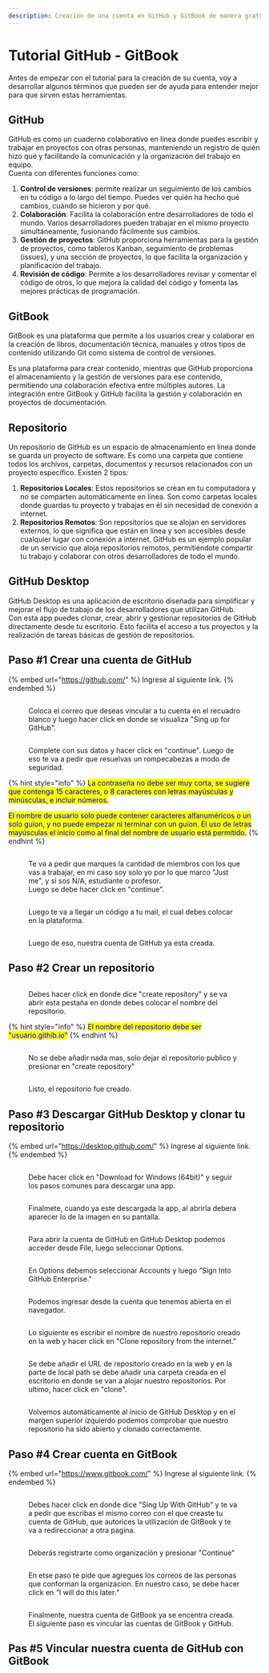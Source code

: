 ```yaml
---
description: Creación de una cuenta en GitHub y GitBook de manera gratuita.
---
```


# Tutorial GitHub - GitBook

Antes de empezar con el tutorial para la creación de su cuenta, voy a desarrollar algunos términos que pueden ser de ayuda para entender mejor para que sirven estas herramientas.

## GitHub

GitHub es como un cuaderno colaborativo en línea donde puedes escribir y trabajar en proyectos con otras personas, manteniendo un registro de quién hizo qué y facilitando la comunicación y la organización del trabajo en equipo.\
Cuenta con diferentes funciones como:

1. **Control de versiones**: permite realizar un seguimiento de los cambios en tu código a lo largo del tiempo. Puedes ver quién ha hecho qué cambios, cuándo se hicieron y por qué.
2. **Colaboración**: Facilita la colaboración entre desarrolladores de todo el mundo. Varios desarrolladores pueden trabajar en el mismo proyecto simultáneamente, fusionando fácilmente sus cambios.
3. **Gestión de proyectos**: GitHub proporciona herramientas para la gestión de proyectos, como tableros Kanban, seguimiento de problemas (issues), y una sección de proyectos, lo que facilita la organización y planificación del trabajo.
4. **Revisión de código**: Permite a los desarrolladores revisar y comentar el código de otros, lo que mejora la calidad del código y fomenta las mejores prácticas de programación.

## GitBook

GitBook es una plataforma que permite a los usuarios crear y colaborar en la creación de libros, documentación técnica, manuales y otros tipos de contenido utilizando Git como sistema de control de versiones.&#x20;

Es una plataforma para crear contenido, mientras que GitHub proporciona el almacenamiento y la gestión de versiones para ese contenido, permitiendo una colaboración efectiva entre múltiples autores. La integración entre GitBook y GitHub facilita la gestión y colaboración en proyectos de documentación.

## Repositorio

Un repositorio de GitHub es un espacio de almacenamiento en línea donde se guarda un proyecto de software. Es como una carpeta que contiene todos los archivos, carpetas, documentos y recursos relacionados con un proyecto específico. Existen 2 tipos:

1. **Repositorios Locales**: Estos repositorios se crean en tu computadora y no se comparten automáticamente en línea. Son como carpetas locales donde guardas tu proyecto y trabajas en él sin necesidad de conexión a internet.
2. **Repositorios Remotos**: Son repositorios que se alojan en servidores externos, lo que significa que están en línea y son accesibles desde cualquier lugar con conexión a internet. GitHub es un ejemplo popular de un servicio que aloja repositorios remotos, permitiéndote compartir tu trabajo y colaborar con otros desarrolladores de todo el mundo.

## GitHub Desktop

GitHub Desktop es una aplicación de escritorio diseñada para simplificar y mejorar el flujo de trabajo de los desarrolladores que utilizan GitHub.\
Con esta app puedes clonar, crear, abrir y gestionar repositorios de GitHub directamente desde tu escritorio. Esto facilita el acceso a tus proyectos y la realización de tareas básicas de gestión de repositorios.

## Paso #1 Crear una cuenta de GitHub

{% embed url="https://github.com/" %}
Ingrese al siguiente link.
{% endembed %}

<figure><img src=".gitbook/assets/1 (3).jpeg" alt=""><figcaption><p>Coloca el correo que deseas vincular a tu cuenta en el recuadro blanco y luego hacer click en donde se visualiza "Sing up for GitHub".</p></figcaption></figure>

<figure><img src=".gitbook/assets/2 (3).jpeg" alt=""><figcaption><p>Complete con sus datos y hacer click en "continue". Luego de eso te va a pedir que resuelvas un rompecabezas a modo de seguridad.</p></figcaption></figure>

{% hint style="info" %}
<mark style="color:blue;">La contraseña no debe ser muy corta, se sugiere que contenga 15 caracteres, o 8 caracteres con letras mayúsculas y minúsculas, e incluir números.</mark>

<mark style="color:blue;">El nombre de usuario solo puede contener caracteres alfanuméricos o un solo guion, y no puede empezar ni terminar con un guion. El uso de letras mayúsculas el inicio como al final del nombre de usuario está permitido.</mark>
{% endhint %}

<figure><img src=".gitbook/assets/3 (3).jpeg" alt=""><figcaption><p>Te va a pedir que marques la cantidad de miembros con los que vas a trabajar, en mi caso soy solo yo por lo que marco "Just me", y si sos N/A, estudiante o profesor.<br>Luego se debe hacer click en "continue".</p></figcaption></figure>

<figure><img src=".gitbook/assets/Sin título-1.jpg" alt=""><figcaption><p>Luego te va a llegar un código a tu mail, el cual debes colocar en la plataforma.</p></figcaption></figure>

<figure><img src=".gitbook/assets/5 (1) (1).jpeg" alt=""><figcaption><p>Luego de eso, nuestra cuenta de GitHub ya esta creada.</p></figcaption></figure>

## Paso #2 Crear un repositorio

<figure><img src=".gitbook/assets/1 (1).jpeg" alt=""><figcaption><p>Debes hacer click en donde dice "create repository" y se va  abrir esta pestaña en donde debes colocar el nombre del repositorio. </p></figcaption></figure>

{% hint style="info" %}
<mark style="color:blue;">El nombre del repositorio debe ser "usuario.githib.io"</mark>
{% endhint %}

<figure><img src=".gitbook/assets/2 (1).jpeg" alt=""><figcaption><p>No se debe añadir nada mas, solo dejar el repositorio publico y presionar en "create repository"</p></figcaption></figure>

<figure><img src=".gitbook/assets/3 (1) (1).jpeg" alt=""><figcaption><p>Listo, el repositorio fue creado.</p></figcaption></figure>

## Paso #3 Descargar GitHub Desktop y clonar tu repositorio

{% embed url="https://desktop.github.com/" %}
Ingrese al siguiente link.
{% endembed %}

<figure><img src=".gitbook/assets/1 (1) (1).jpeg" alt=""><figcaption><p>Debe hacer click en "Download for Windows (64bit)" y seguir los pasos comunes para descargar una app.</p></figcaption></figure>

<figure><img src=".gitbook/assets/2 (1) (1).jpeg" alt=""><figcaption><p>Finalmete, cuando ya este descargada la app, al abrirla debera aparecer lo de la imagen en su pantalla.</p></figcaption></figure>

<figure><img src=".gitbook/assets/3 (2).jpeg" alt=""><figcaption><p>Para abrir la cuenta de GitHub en GitHub Desktop podemos acceder desde File, luego seleccionar Options.</p></figcaption></figure>

<figure><img src=".gitbook/assets/5 (1).jpeg" alt=""><figcaption><p>En Options debemos seleccionar Accounts y luego <em>"</em>Sign Into GitHub Enterprise."</p></figcaption></figure>

<figure><img src=".gitbook/assets/6 (1).jpeg" alt=""><figcaption><p>Podemos ingresar desde la cuenta que tenemos abierta en el navegador.</p></figcaption></figure>

<figure><img src=".gitbook/assets/7 (1).jpeg" alt=""><figcaption><p>Lo siguiente es escribir el nombre de nuestro repositorio creado en la web y hacer click en "Clone repository from the internet."</p></figcaption></figure>

<figure><img src=".gitbook/assets/8 (1).jpeg" alt=""><figcaption><p>Se debe añadir el URL de repositorio creado en la web y en la parte de local path se debe añadir una carpeta creada en el escritorio en donde se van a alojar nuestro repositorios. Por ultimo, hacer click en "clone".</p></figcaption></figure>

<figure><img src=".gitbook/assets/9 (1).jpeg" alt=""><figcaption><p>Volvemos automáticamente al inicio de GitHub Desktop y en el margen superior izquierdo podemos comprobar que nuestro repositorio ha sido abierto y clonado correctamente.</p></figcaption></figure>

## Paso #4 Crear cuenta en GitBook

{% embed url="https://www.gitbook.com/" %}
Ingrese al siguiente link.
{% endembed %}

<figure><img src=".gitbook/assets/1 (2).jpeg" alt=""><figcaption><p>Debes hacer click en donde dice "Sing Up With GitHub" y te va a pedir que escribas el mismo correo con el que creaste tu cuenta de GitHub, que autorices la utilización de GitBook y te va a redireccionar a otra pagina.</p></figcaption></figure>

<figure><img src=".gitbook/assets/2 (2).jpeg" alt=""><figcaption><p>Deberás registrarte como organización y presionar "Continue"</p></figcaption></figure>

<figure><img src=".gitbook/assets/3 (1).jpeg" alt=""><figcaption><p>En etse paso te pide que agregues los correos de las personas que conforman la organizacion. En nuestro caso, se debe hacer click en <em>"</em>I will do this later<em>."</em></p></figcaption></figure>

<figure><img src=".gitbook/assets/4 (1).jpeg" alt=""><figcaption><p>Finalmente, nuestra cuenta de GitBook ya se encentra creada. El siguiente paso es vincular las cuentas de GitBook y GitHub.</p></figcaption></figure>

## Pas #5 Vincular nuestra cuenta de GitHub con GitBook

